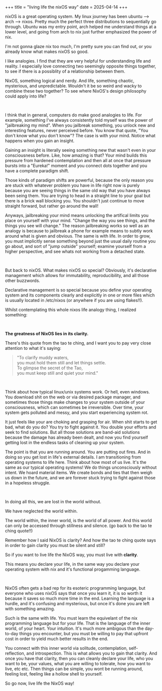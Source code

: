+++
title = "living life the nixOS way"
date = 2025-04-14
+++

nixOS is a great operating system. My linux journey has been ubuntu --> arch --> nixos. Pretty much the perfect three distributions to sequentially go through. Ubuntu was my entry point, arch helped me understand things at a lower level, and going from arch to nix just further emphasized the power of nix.

I'm not gonna glaze nix too much, I'm pretty sure you can find out, or you already know what makes nixOS so good.

I like analogies. I find that they are very helpful for understanding life and reality. I especially love connecting two seemingly opposite things together, to see if there is a possiblity of a relationship between them.  

NixOS, something logical and nerdy. And life, something chaotic, mysterious, and unpredictable. Wouldn't it be so weird and wacky to combine these two together? To see where NixOS's design philosophy could apply into life?

&nbsp;

I think that in general, computers do make good analogies to life. For example, something I've always consistently told myself was the power of "jailbreaking my mind". When you jailbreak something, you unlock new and interesting features, never perceived before. You know that quote, "You don't know what you don't know"? The case is with your mind. Notice what happens when you gain an insight. 

Gaining an insight is literally seeing something new that wasn't even in your consciousness before. Like, how amazing is that? Your mind builds this pressure from hardened contemplation and then all at once that pressure bursts into a "Eureka!" moment and you connect dots together and you have a complete paradigm shift.

Those kinds of paradigm shifts are powerful, because the only reason you are stuck with whatever problem you have in life right now is purely because you are seeing things in the same old way that you have always been seing them. You are trying to head in a straight line to your goal but there is a brick wall blocking you. You shouldn't just continue to move straight forward, but rather go around the wall! 

Anyways, jailbreaking your mind means unlocking the artifical limits you place on yourself with your mind. "Change the way you see things, and the things you see will change." The reason jailbreaking works so well as an analogy is because to jailbreak a phone for example means to subtly work around what is given and obvious. The same is with life. In order to grow, you must implicitly sense something beyond just the usual daily routine you go about, and sort of "jump outside" yourself; examine yourself from a higher perspective, and see whats not working from a detached state.

&nbsp;

But back to nixOS. What makes nixOS so special? Obviously, it's declarative management which allows for immutability, reproducibility, and all those other buzzwords. 

Declarative management is so special because you define your operating system and its components clearly and explicitly in one or more files which is usually located in /etc/nixos (or anywhere if you are using flakes!!). 

Whilst contemplating this whole nixos life analogy thing, I realized something:

&nbsp;

**The greatness of NixOS lies in its clarity.**


There's this quote from the tao te ching, and I want you to pay very close attention to what it's saying:


> "To clarify muddy waters, \
> you must hold them still and let things settle. \
> To glimpse the secret of the Tao, \
> you must keep still and quiet your mind." 

&nbsp;

Think about how typical linux/unix systems work. Or hell, even windows. You download shit on the web or via desired package manager, and sometimes those things make changes to your system outside of your consciousness, which can sometimes be irreversible. Over time, your system gets polluted and messy, and you start experiencing system rot. 

It just feels like your are choking and grasping for air. When shit starts to get bad, what do you do? You try to fight against it. You double your efforts and seek to find solutions. But all those solutions are band-aid solutions because the damage has already been dealt, and now you find yourself getting lost in the endless tasks of cleaning up your system.

The point is that you are running around. You are putting out fires. And in doing so you get lost in life's external details. I am transitioning from operating systems to life here. Think about how most of us live. It's the same as our typical operating systems! We do things unconsciously without intent. We hoard material items. We create bonds and ties that then weigh us down in the future, and we are forever stuck trying to fight against those in a hopeless struggle. 

&nbsp;

In doing all this, we are lost in the world without. 

We have neglected the world within. 

The world within, the inner world, is the world of all power. And this world can only be accessed through stillness and silence. (go back to the tao te ching quote!!)

Remember how I said NixOS is clarity? And how the tao te ching quote says in order to gain clarity you must be silent and still? 

So if you want to live life the NixOS way, you must live with **clarity**. 

This means you declare your life, in the same way you declare your operating system with nix and it's functional progamming language. 

&nbsp;

NixOS often gets a bad rep for its esoteric programming language, but everyone who uses nixOS says that once you learn it, it is so worth it because it saves so much more time in the end. Learning the language is a hurdle, and it's confusing and mysterious, but once it's done you are left with something amazing.

Such is the same with life. You must learn the equivelant of the nix programming language but for your life. That is the language of the inner world, of your heart. Your intuition. It's much more ambigous than the day-to-day things you encounter, but you must be willing to pay that upfront cost in order to yield much better results in the end.

You connect with this inner world via solitude, contemplation, self-reflection, and introspection. This is what allows you to gain that clarity. And once you have that clarity, then you can cleanly declare your life, who you want to be, your values, what you are willing to tolerate, how you want to live, etc etc. Then things can be simple, you wont be running around, feeling lost, feeling like a hollow shell to yourself.

So go now, live life the NixOS way!

